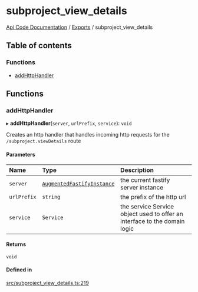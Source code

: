 # subproject\_view\_details
 
[Api Code Documentation](../README.md) / [Exports](../modules.md) / subproject\_view\_details

## Table of contents

### Functions

- [addHttpHandler](subproject_view_details.md#addhttphandler)

## Functions

### addHttpHandler

▸ **addHttpHandler**(`server`, `urlPrefix`, `service`): `void`

Creates an http handler that handles incoming http requests for the `/subproject.viewDetails` route

#### Parameters

| Name | Type | Description |
| :------ | :------ | :------ |
| `server` | [`AugmentedFastifyInstance`](../interfaces/types.AugmentedFastifyInstance.md) | the current fastify server instance |
| `urlPrefix` | `string` | the prefix of the http url |
| `service` | `Service` | the service Service object used to offer an interface to the domain logic |

#### Returns

`void`

#### Defined in

[src/subproject_view_details.ts:219](https://github.com/openkfw/TruBudget/blob/40b449a/api/src/subproject_view_details.ts#L219)
